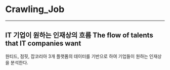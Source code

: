 # Crawling_Job

---

## IT 기업이 원하는 인재상의 흐름 The flow of talents that IT companies want

원티드, 점핏, 잡코리아 3개 플랫폼의 데이터를 기반으로 하여 기업들이 원하는 인재상을 분석한다.